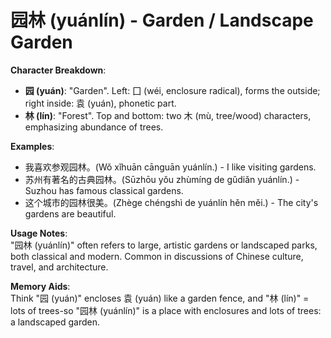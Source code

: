# **园林 (yuánlín) - Garden / Landscape Garden**

**Character Breakdown**:  
- **园 (yuán)**: "Garden". Left: 囗 (wéi, enclosure radical), forms the outside; right inside: 袁 (yuán), phonetic part.  
- **林 (lín)**: "Forest". Top and bottom: two 木 (mù, tree/wood) characters, emphasizing abundance of trees.

**Examples**:  
- 我喜欢参观园林。(Wǒ xǐhuān cānguān yuánlín.) - I like visiting gardens.  
- 苏州有著名的古典园林。(Sūzhōu yǒu zhùmíng de gǔdiǎn yuánlín.) - Suzhou has famous classical gardens.  
- 这个城市的园林很美。(Zhège chéngshì de yuánlín hěn měi.) - The city's gardens are beautiful.

**Usage Notes**:  
"园林 (yuánlín)" often refers to large, artistic gardens or landscaped parks, both classical and modern. Common in discussions of Chinese culture, travel, and architecture.

**Memory Aids**:  
Think "园 (yuán)" encloses 袁 (yuán) like a garden fence, and "林 (lín)" = lots of trees-so "园林 (yuánlín)" is a place with enclosures and lots of trees: a landscaped garden.